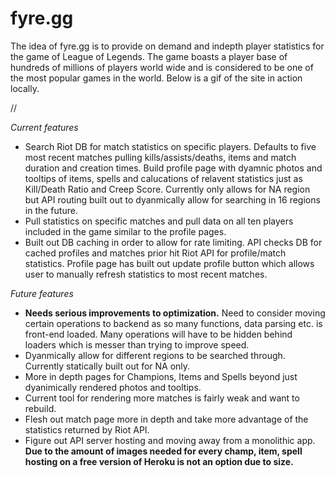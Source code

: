 # fyre.gg

The idea of fyre.gg is to provide on demand and indepth player statistics for the game of League of Legends.  The game boasts a player base of hundreds of millions of players world wide and is considered to be one of the most popular games in the world.  Below is a gif of the site in action locally.  

//

*Current features*
 - Search Riot DB for match statistics on specific players.  Defaults to five most recent matches pulling kills/assists/deaths, items and match duration and creation times.  Build profile page with dyamnic photos and tooltips of items, spells and calucations of relavent statistics just as Kill/Death Ratio and Creep Score.  Currently only allows for NA region but API routing built out to dyanmically allow for searching in 16 regions in the future.
 - Pull statistics on specific matches and pull data on all ten players included in the game similar to the profile pages.
 - Built out DB caching in order to allow for rate limiting.  API checks DB for cached profiles and matches prior hit Riot API for profile/match statistics.  Profile page has built out update profile button which allows user to manually refresh statistics to most recent matches.

 *Future features*
 - **Needs serious improvements to optimization.**  Need to consider moving certain operations to backend as so many functions, data parsing etc. is front-end loaded.  Many operations will have to be hidden behind loaders which is messer than trying to improve speed.
 - Dyanmically allow for different regions to be searched through.  Currently statically built out for NA only.
 - More in depth pages for Champions, Items and Spells beyond just dyanimically rendered photos and tooltips.
 - Current tool for rendering more matches is fairly weak and want to rebuild.
 - Flesh out match page more in depth and take more advantage of the statistics returned by Riot API.
 - Figure out API server hosting and moving away from a monolithic app.  **Due to the amount of images needed for every champ, item, spell hosting on a free version of Heroku is not an option due to size.**